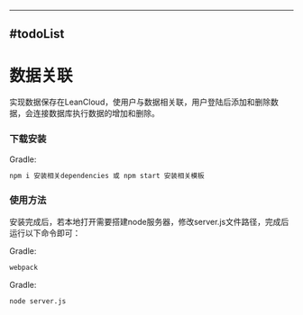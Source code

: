 ---
#todoList
-------------

# 数据关联
实现数据保存在LeanCloud，使用户与数据相关联，用户登陆后添加和删除数据，会连接数据库执行数据的增加和删除。

### 下载安装
Gradle:  
``` xml
npm i 安装相关dependencies 或 npm start 安装相关模板
```
### 使用方法

安装完成后，若本地打开需要搭建node服务器，修改server.js文件路径，完成后运行以下命令即可：

Gradle:  
``` xml
webpack
```
Gradle:  
``` xml
node server.js
```